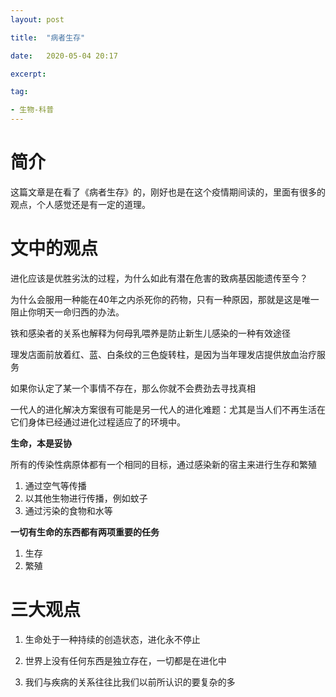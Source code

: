 ```yaml
---
layout: post

title:  "病者生存"

date:   2020-05-04 20:17 

excerpt:

tag:

- 生物-科普
---
```




# 简介

这篇文章是在看了《病者生存》的，刚好也是在这个疫情期间读的，里面有很多的观点，个人感觉还是有一定的道理。



#  文中的观点

进化应该是优胜劣汰的过程，为什么如此有潜在危害的致病基因能遗传至今？



为什么会服用一种能在40年之内杀死你的药物，只有一种原因，那就是这是唯一阻止你明天一命归西的办法。



铁和感染者的关系也解释为何母乳喂养是防止新生儿感染的一种有效途径



理发店面前放着红、蓝、白条纹的三色旋转柱，是因为当年理发店提供放血治疗服务



如果你认定了某一个事情不存在，那么你就不会费劲去寻找真相



一代人的进化解决方案很有可能是另一代人的进化难题：尤其是当人们不再生活在它们身体已经通过进化过程适应了的环境中。



**生命，本是妥协**



所有的传染性病原体都有一个相同的目标，通过感染新的宿主来进行生存和繁殖

1. 通过空气等传播
2. 以其他生物进行传播，例如蚊子
3. 通过污染的食物和水等



**一切有生命的东西都有两项重要的任务**

1. 生存
2. 繁殖



# 三大观点

1. 生命处于一种持续的创造状态，进化永不停止

2. 世界上没有任何东西是独立存在，一切都是在进化中

3. 我们与疾病的关系往往比我们以前所认识的要复杂的多

   



